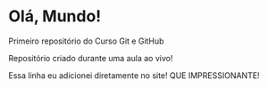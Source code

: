 # Olá, Mundo!
 Primeiro repositório do Curso Git e GitHub

 Repositório criado durante uma aula ao vivo!

 Essa linha eu adicionei diretamente no site! QUE IMPRESSIONANTE!
